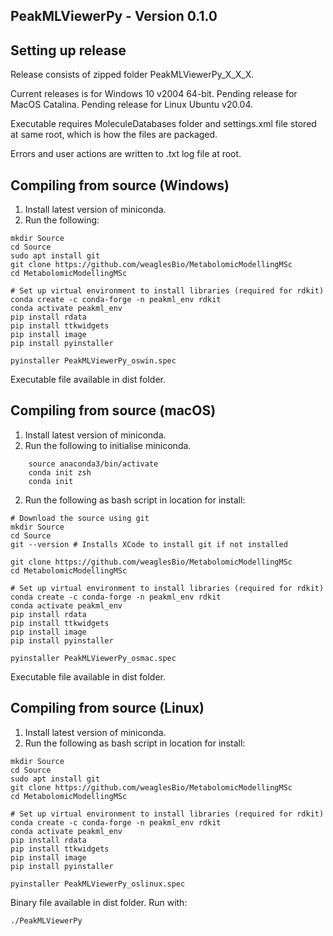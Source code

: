 ## PeakMLViewerPy - Version 0.1.0

## Setting up release

Release consists of zipped folder PeakMLViewerPy_X_X_X.

Current releases is for Windows 10 v2004 64-bit.
Pending release for MacOS Catalina.
Pending release for Linux Ubuntu v20.04.

Executable requires MoleculeDatabases folder and settings.xml file stored at same root, which is how the files are packaged.

Errors and user actions are written to .txt log file at root.

## Compiling from source (Windows)

1. Install latest version of miniconda.
2. Run the following:
```
mkdir Source
cd Source
sudo apt install git
git clone https://github.com/weaglesBio/MetabolomicModellingMSc
cd MetabolomicModellingMSc

# Set up virtual environment to install libraries (required for rdkit)
conda create -c conda-forge -n peakml_env rdkit
conda activate peakml_env
pip install rdata
pip install ttkwidgets
pip install image
pip install pyinstaller

pyinstaller PeakMLViewerPy_oswin.spec
```

Executable file available in dist folder.
## Compiling from source (macOS)

1. Install latest version of miniconda.
2. Run the following to initialise miniconda.
```
    source anaconda3/bin/activate
    conda init zsh
    conda init
```

2. Run the following as bash script in location for install:
```
# Download the source using git
mkdir Source
cd Source
git --version # Installs XCode to install git if not installed

git clone https://github.com/weaglesBio/MetabolomicModellingMSc
cd MetabolomicModellingMSc

# Set up virtual environment to install libraries (required for rdkit)
conda create -c conda-forge -n peakml_env rdkit
conda activate peakml_env
pip install rdata
pip install ttkwidgets
pip install image
pip install pyinstaller

pyinstaller PeakMLViewerPy_osmac.spec
```

Executable file available in dist folder.
## Compiling from source (Linux)

1. Install latest version of miniconda.
2. Run the following as bash script in location for install:
```
mkdir Source
cd Source
sudo apt install git
git clone https://github.com/weaglesBio/MetabolomicModellingMSc
cd MetabolomicModellingMSc

# Set up virtual environment to install libraries (required for rdkit)
conda create -c conda-forge -n peakml_env rdkit
conda activate peakml_env
pip install rdata
pip install ttkwidgets
pip install image
pip install pyinstaller

pyinstaller PeakMLViewerPy_oslinux.spec
```

Binary file available in dist folder. Run with:
```
./PeakMLViewerPy
```
